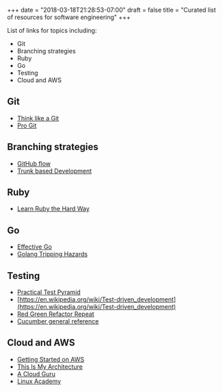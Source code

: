 +++
date = "2018-03-18T21:28:53-07:00"
draft = false
title = "Curated list of resources for software engineering"
+++

List of links for topics including:

* Git
* Branching strategies
* Ruby
* Go
* Testing
* Cloud and AWS

## Git

* [Think like a Git](http://think-like-a-git.net/)
* [Pro Git](https://git-scm.com/book/en/v2/Getting-Started-About-Version-Control)

## Branching strategies

* [GitHub flow](http://scottchacon.com/2011/08/31/github-flow.html)
* [Trunk based Development](https://trunkbaseddevelopment.com/)

## Ruby

* [Learn Ruby the Hard Way](https://learnrubythehardway.org/book/)

## Go

* [Effective Go](https://golang.org/doc/effective_go.html)
* [Golang Tripping Hazards](https://github.com/monsooncommerce/golang-tripping-hazards)

## Testing

* [Practical Test Pyramid](https://martinfowler.com/articles/practical-test-pyramid.html)
* [https://en.wikipedia.org/wiki/Test-driven_development](https://en.wikipedia.org/wiki/Test-driven_development)
* [Red Green Refactor Repeat](http://www.jamesshore.com/Blog/Red-Green-Refactor.html)
* [Cucumber general reference](https://cucumber.io/docs/reference)

## Cloud and AWS

* [Getting Started on AWS](https://aws.amazon.com/getting-started/)
* [This Is My Architecture](https://aws.amazon.com/this-is-my-architecture/)
* [A Cloud Guru](https://acloud.guru/)
* [Linux Academy](https://linuxacademy.com/)
